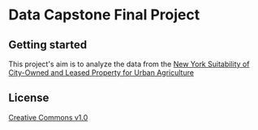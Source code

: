 # Data Capstone Final Project



## Getting started

This project's aim is to analyze the data from the [New York Suitability of City-Owned and Leased Property for Urban Agriculture](https://data.world/city-of-ny/4e2n-s75z/workspace/data-dictionary)

## License
[Creative Commons v1.0](https://gitlab.com/jeffersonbourguignon/data-capstone-final-project/-/blob/main/LICENSE)
